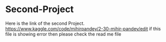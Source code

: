 # Second-Project
Here is the link of the second Project.
https://www.kaggle.com/code/mihirpandey/2-30-mihir-pandey/edit 
if this file is showing error then please check the read me file 
